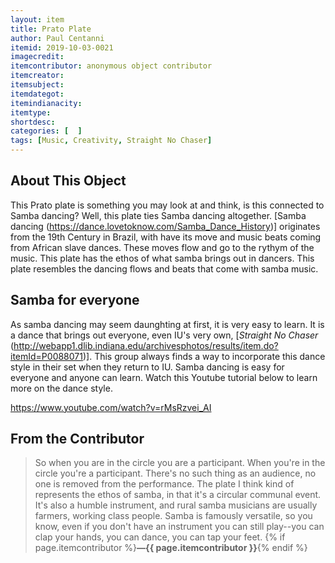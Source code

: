 ```yaml
---
layout: item
title: Prato Plate
author: Paul Centanni
itemid: 2019-10-03-0021
imagecredit: 
itemcontributor: anonymous object contributor
itemcreator: 
itemsubject: 
itemdategot: 
itemindianacity: 
itemtype: 
shortdesc: 
categories: [  ]
tags: [Music, Creativity, Straight No Chaser]
---
```

## About This Object

This Prato plate is something you may look at and think, is this connected to Samba dancing?  Well, this plate ties Samba dancing altogether.  [Samba dancing (https://dance.lovetoknow.com/Samba_Dance_History)] originates from the 19th Century in Brazil, with have its move and music beats coming from African slave dances.  These moves flow and go to the rythym of the music.  This plate has the ethos of what samba brings out in dancers.  This plate resembles the dancing flows and beats that come with samba music.


## Samba for everyone

As samba dancing may seem daunghting at first, it is very easy to learn.  It is a dance that brings out everyone, even IU's very own, [*Straight No Chaser* (http://webapp1.dlib.indiana.edu/archivesphotos/results/item.do?itemId=P0088071)].  This group always finds a way to incorporate this dance style in their set when they return to IU.  Samba dancing is easy for everyone and anyone can learn.  Watch this Youtube tutorial below to learn more on the dance style.

https://www.youtube.com/watch?v=rMsRzvei_AI

## From the Contributor
>So when you are in the circle you are a participant. When you're in the circle you're a participant. There's no such thing as an audience, no one is removed from the performance. The plate I think kind of represents the ethos of samba, in that it's a circular communal event. It's also a humble instrument, and rural samba musicians are usually farmers, working class people. Samba is famously versatile, so you know, even if you don't have an instrument you can still play--you can clap your hands, you can dance, you can tap your feet. {% if page.itemcontributor %}**—{{ page.itemcontributor }}**{% endif %}
